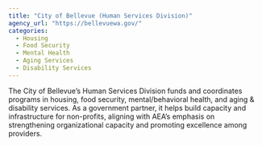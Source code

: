 ```yaml
---
title: "City of Bellevue (Human Services Division)"
agency_url: "https://bellevuewa.gov/"
categories:
  - Housing
  - Food Security
  - Mental Health
  - Aging Services
  - Disability Services
---
```

The City of Bellevue’s Human Services Division funds and coordinates programs in housing, food security, mental/behavioral health, and aging & disability services. As a government partner, it helps build capacity and infrastructure for non-profits, aligning with AEA’s emphasis on strengthening organizational capacity and promoting excellence among providers.
